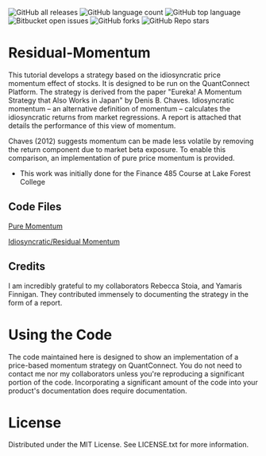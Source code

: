 ![GitHub all releases](https://img.shields.io/github/downloads/KobAmoah/Idiosyncratic-Momentum/total)
![GitHub language count](https://img.shields.io/github/languages/count/KobAmoah/Idiosyncratic-Momentum) 
![GitHub top language](https://img.shields.io/github/languages/top/KobAmoah/Idiosyncratic-Momentum?color=yellow) 
![Bitbucket open issues](https://img.shields.io/bitbucket/issues/KobAmoah/Idiosyncratic-Momentum)
![GitHub forks](https://img.shields.io/github/forks/KobAmoah/Idiosyncratic-Momentum?style=social)
![GitHub Repo stars](https://img.shields.io/github/stars/KobAmoah/Idiosyncratic-Momentum?style=social)

# Residual-Momentum
  This tutorial develops a strategy based on the idiosyncratic price momentum effect of stocks. It is designed to be run on the QuantConnect Platform. The strategy is derived from the paper "Eureka! A Momentum Strategy that Also Works in Japan" by Denis B. Chaves. Idiosyncratic momentum – an alternative definition of momentum – calculates the idiosyncratic returns from market regressions. A report is attached that details the performance of this view of momentum.
  
  Chaves (2012) suggests momentum can be made less volatile by removing the return component due to market beta exposure. To enable this comparison, an implementation of pure price momentum is provided.
 
* This work was initially done for the Finance 485 Course at Lake Forest College

## Code Files
[Pure Momentum](https://github.com/KobAmoah/Residual-Momentum/blob/main/Code/PureMomentum.py)

[Idiosyncratic/Residual Momentum](https://github.com/KobAmoah/Residual-Momentum/blob/main/Code/ResidualMomentum.py)


## Credits
I am incredibly grateful to my collaborators Rebecca Stoia, and Yamaris Finnigan. They contributed immensely to documenting the strategy in the form of a report.

# Using the Code
The code maintained here is designed to show an implementation of a price-based momentum strategy on QuantConnect. You do not need to contact me nor my collaborators unless you're reproducing a significant portion of the code. Incorporating a significant amount of the code into your product's documentation does require documentation.

# License
Distributed under the MIT License. See LICENSE.txt for more information.
